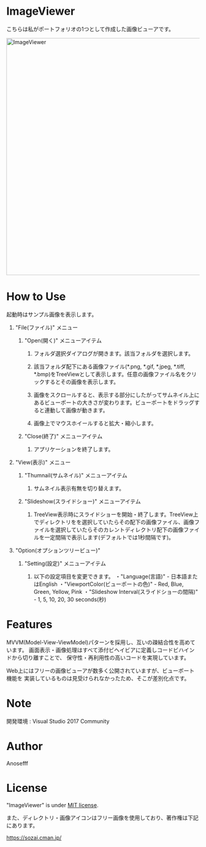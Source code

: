 # ImageViewer

こちらは私がポートフォリオの1つとして作成した画像ビューアです。
 
 <img width="619" alt="ImageViewer" src="https://user-images.githubusercontent.com/68487631/100676684-b6d90700-33ac-11eb-8249-85fdc8a5aac0.png">
 
# How to Use

起動時はサンプル画像を表示します。


1. "File(ファイル)" メニュー

	1. "Open(開く)" メニューアイテム

		1. フォルダ選択ダイアログが開きます。該当フォルダを選択します。
   
		1. 該当フォルダ配下にある画像ファイル(*.png, *.gif, *.jpeg, *.tiff, *.bmp)をTreeViewとして表示します。任意の画像ファイル名をクリックするとその画像を表示します。

		1. 画像をスクロールすると、表示する部分にしたがってサムネイル上にあるビューポートの大きさが変わります。ビューポートをドラッグすると連動して画像が動きます。

		1. 画像上でマウスホイールすると拡大・縮小します。

	1. "Close(終了)" メニューアイテム

		1. アプリケーションを終了します。


1. "View(表示)" メニュー

	1. "Thumnail(サムネイル)" メニューアイテム

		1. サムネイル表示有無を切り替えます。

	1. "Slideshow(スライドショー)" メニューアイテム

		1. TreeView表示時にスライドショーを開始・終了します。TreeView上でディレクトリをを選択していたらその配下の画像ファイル、画像ファイルを選択していたらそのカレントディレクトリ配下の画像ファイルを一定間隔で表示します(デフォルトでは1秒間隔です)。


1. "Option(オプションツリービュー)"

	1. "Setting(設定)" メニューアイテム

		1. 以下の設定項目を変更できます。  ・"Language(言語)" - 日本語またはEnglish  ・"ViewportColor(ビューポートの色)" - Red, Blue, Green, Yellow, Pink  ・"Slideshow Interval(スライドショーの間隔)" - 1, 5, 10, 20, 30 seconds(秒)

# Features
 
MVVM(Model-View-ViewModel)パターンを採用し、互いの疎結合性を高めています。
画面表示・画像処理はすべて添付ビヘイビアに定義しコードビハインドから切り離すことで、
保守性・再利用性の高いコードを実現しています。

Web上にはフリーの画像ビューアが数多く公開されていますが、ビューポート機能を
実装しているものは見受けられなかったため、そこが差別化点です。

# Note

開発環境 : Visual Studio 2017 Community

# Author

Anosefff
 
# License

"ImageViewer" is under [MIT license](https://en.wikipedia.org/wiki/MIT_License).

また、ディレクトリ・画像アイコンはフリー画像を使用しており、著作権は下記にあります。

https://sozai.cman.jp/


